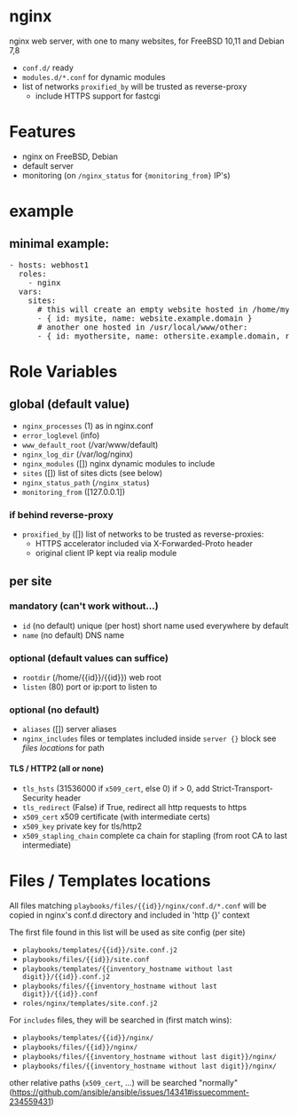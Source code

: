 # nginx

nginx web server, with one to many websites, for FreeBSD 10,11 and Debian 7,8

* `conf.d/` ready
* `modules.d/*.conf` for dynamic modules
* list of networks `proxified_by` will be trusted as reverse-proxy
  * include HTTPS support for fastcgi

# Features

* nginx on FreeBSD, Debian
* default server
* monitoring (on `/nginx_status` for `{monitoring_from}` IP's)

# example

## minimal example:
<pre>
- hosts: webhost1
  roles:
    - nginx
  vars:
    sites:
      # this will create an empty website hosted in /home/mysite/mysite:
      - { id: mysite, name: website.example.domain }
      # another one hosted in /usr/local/www/other:
      - { id: myothersite, name: othersite.example.domain, rootdir: /usr/local/www/other }
</pre>

# Role Variables

## global (default value)

* `nginx_processes` (1)
   as in nginx.conf
* `error_loglevel` (info)
* `www_default_root` (/var/www/default)
* `nginx_log_dir` (/var/log/nginx)
* `nginx_modules` ([])
  nginx dynamic modules to include
* `sites` ([])
  list of sites dicts (see below)
* `nginx_status_path` (`/nginx_status`)
* `monitoring_from` ([127.0.0.1])

### if behind reverse-proxy

* `proxified_by` ([])
  list of networks to be trusted as reverse-proxies:
  - HTTPS accelerator included via X-Forwarded-Proto header
  - original client IP kept via realip module

## per site

### mandatory (can't work without…)

* `id` (no default) 
  unique (per host) short name used everywhere by default
* `name` (no default)
  DNS name

### optional (default values can suffice)

* `rootdir` (/home/{{id}}/{{id}})
  web root
* `listen` (80)
  port or ip:port to listen to

### optional (no default)

* `aliases` ([])
  server aliases
* `nginx_includes`
  files or templates included inside `server {}` block
  see *files locations* for path

#### TLS / HTTP2 (all or none)

* `tls_hsts` (31536000 if `x509_cert`, else 0)
  if > 0, add Strict-Transport-Security header
* `tls_redirect` (False)
  if True, redirect all http requests to https
* `x509_cert`
  x509 certificate (with intermediate certs)
* `x509_key`
  private key for tls/http2
* `x509_stapling_chain`
  complete ca chain for stapling
  (from root CA to last intermediate)

# Files / Templates locations

All files matching `playbooks/files/{{id}}/nginx/conf.d/*.conf` will be copied in nginx's conf.d directory and included in 'http {}' context

The first file found in this list will be used as site config (per site)

- `playbooks/templates/{{id}}/site.conf.j2`
- `playbooks/files/{{id}}/site.conf`
- `playbooks/templates/{{inventory_hostname without last digit}}/{{id}}.conf.j2`
- `playbooks/files/{{inventory_hostname without last digit}}/{{id}}.conf`
- `roles/nginx/templates/site.conf.j2`

For `includes` files, they will be searched in (first match wins):

- `playbooks/templates/{{id}}/nginx/`
- `playbooks/files/{{id}}/nginx/`
- `playbooks/files/{{inventory_hostname without last digit}}/nginx/`
- `playbooks/files/{{inventory_hostname without last digit}}/nginx/`

other relative paths (`x509_cert`, …) will be searched "normally"
(https://github.com/ansible/ansible/issues/14341#issuecomment-234559431)

